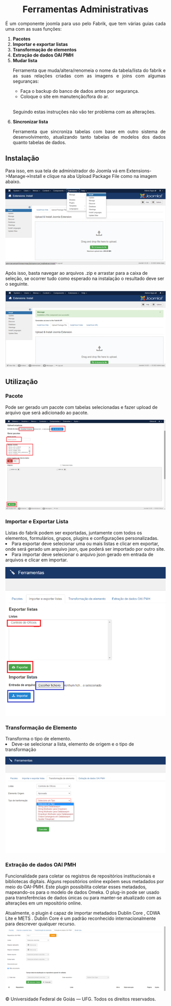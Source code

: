 <h1 style="text-align: center"> Ferramentas Administrativas </h1>
<p style="text-align: justify">
É um componente joomla para uso pelo Fabrik, que tem várias guias cada uma com as suas funções:
</p>
<ol>
<li><strong>Pacotes</strong></li>
<li><strong>Importar e exportar listas</strong></li>
<li><strong>Transformação de elementos</strong></li>
<li><strong>Extração de dados OAI PMH</strong></li>
<li><strong>Mudar lista</strong></li>
<p style="text-align: justify">
Ferramenta que muda/altera/renomeia o nome da tabela/lista do fabrik e as suas relações criadas
com as imagens e joins com algumas seguranças:
</p>
<ul>
<li>Faça o backup do banco de dados antes por segurança.</li>
<li>Coloque o site em manutenção/fora do ar.</li>
</ul><br />
<p style="text-align: justify">
Seguindo estas instruções não vão ter problema com as alterações.
</p>
<li><strong>Sincronizar lista</strong></li>
<p style="text-align: justify">
Ferramenta que sincroniza tabelas com base em outro sistema de desenvolvimento, atualizando tanto tabelas de modelos dos dados quanto tabelas de dados.
</p>
</ol>

<h2>Instalação</h2>
<p>Para isso, em sua tela de administrador do Joomla vá em Extensions->Manage->Install e clique na aba Upload Package File como na imagem abaixo.</p>

![Instalação](img/1.png)

Após isso, basta navegar ao arquivos .zip e arrastar para a caixa de seleção, se ocorrer tudo como esperado na instalação o resultado deve ser o seguinte.

![Instalação](img/2.png)

<h2>Utilização</h2>

<h3>Pacote</h3>
Pode ser gerado um pacote com tabelas selecionadas e fazer upload de arquivo que será adicionado ao pacote.

![Pacote](img/3.png)

<h3>Importar e Exportar Lista</h3>
Listas do fabrik podem ser exportadas, juntamente com todos os elementos, formulários, grupos, plugins e configurações personalizadas.
<li>Para exportar deve selecionar uma ou mais listas e clicar em exportar, onde será gerado um arquivo json, que poderá ser importado por outro site.</li>
<li>Para importar deve selecionar o arquivo json gerado em entrada de arquivos e clicar em importar.</li>

![Importar e Exportar Lista](img/4.png)

<h3>Transformação de Elemento</h3>
Transforma o tipo de elemento. 

<li>Deve-se selecionar a lista, elemento de origem e o tipo de transformação</li>

![Transformação de Elemento](img/5.png)

<h3>Extração de dados OAI PMH</h3>
Funcionalidade para coletar os registros de repositórios institucionais e bibliotecas digitais.
Alguns repositórios online expõem seus metadados por meio do OAI-PMH. Este plugin possibilita coletar esses metadados, mapeando-os para o modelo de dados Omeka. O plug-in pode ser usado para transferências de dados únicas ou para manter-se atualizado com as alterações em um repositório online.

Atualmente, o plugin é capaz de importar metadados Dublin Core , CDWA Lite e METS . Dublin Core é um padrão reconhecido internacionalmente para descrever qualquer recurso.
![Extração de dados OAI PMH](img/6.png)

<p style="text-align: justify">
© Universidade Federal de Goiás — UFG. Todos os direitos reservados.
</p>
